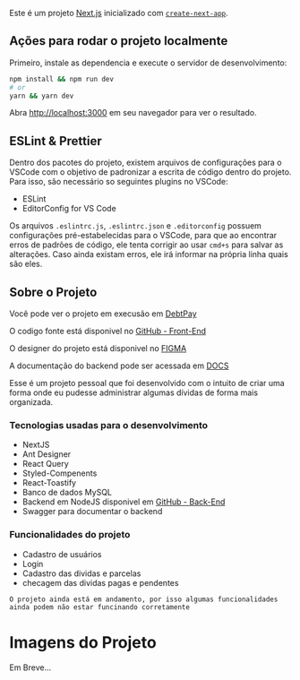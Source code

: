 Este é um projeto [Next.js](https://nextjs.org/) inicializado com [`create-next-app`](https://github.com/vercel/next.js/tree/canary/packages/create-next-app).

## Ações para rodar o projeto localmente

Primeiro, instale as dependencia e execute o servidor de desenvolvimento:

```bash
npm install && npm run dev
# or
yarn && yarn dev
```

Abra [http://localhost:3000](http://localhost:3000) em seu navegador para ver o resultado.

## ESLint & Prettier
Dentro dos pacotes do projeto, existem arquivos de configurações para o VSCode com o objetivo de padronizar a escrita de código dentro do projeto. Para isso, são necessário so seguintes plugins no VSCode:

- ESLint
- EditorConfig for VS Code

Os arquivos `.eslintrc.js`, `.eslintrc.json` e `.editorconfig` possuem configurações pré-estabelecidas para o VSCode, para que ao encontrar erros de padrões de código, ele tenta corrigir ao usar `cmd+s` para salvar as alterações.
Caso ainda existam erros, ele irá informar na própria linha quais são eles.


## Sobre o Projeto

Você pode ver o projeto em execusão em [DebtPay](https://debt-pay.vercel.app/)

O codigo fonte está disponivel no [GitHub - Front-End](https://github.com/emevieira123/Api-DebtPay)

O designer do projeto está disponivel no [FIGMA](https://www.figma.com/file/EmEco4Z1XclqFHEv4C5iG1/DebtPay?node-id=113%3A631)

A documentação do backend pode ser acessada em [DOCS](https://api-debtpay-production.up.railway.app/api-docs)

Esse é um projeto pessoal que foi desenvolvido com o intuito de
criar uma forma onde eu pudesse administrar algumas dívidas de
forma mais organizada.

### Tecnologias usadas para o desenvolvimento
- NextJS
- Ant Designer
- React Query
- Styled-Compenents
- React-Toastify
- Banco de dados MySQL
- Backend em NodeJS disponivel em [GitHub - Back-End](https://github.com/emevieira123/Api-DebtPay)
- Swagger para documentar o backend

### Funcionalidades do projeto
- Cadastro de usuários
- Login
- Cadastro das dividas e parcelas
- checagem das dividas pagas e pendentes

`O projeto ainda está em andamento, por isso algumas funcionalidades ainda podem não estar funcinando corretamente`

# Imagens do Projeto

Em Breve...

